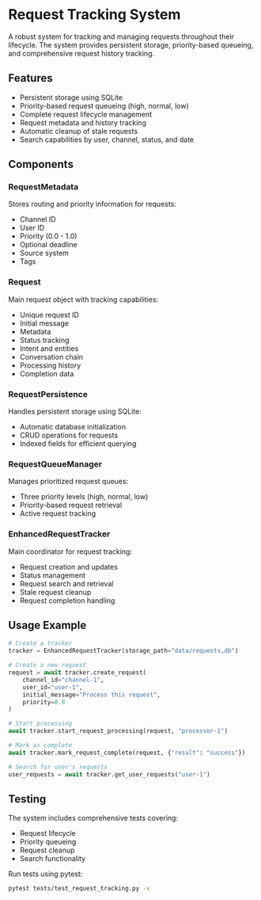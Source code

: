 # Request Tracking System

A robust system for tracking and managing requests throughout their lifecycle. The system provides persistent storage, priority-based queueing, and comprehensive request history tracking.

## Features

- Persistent storage using SQLite
- Priority-based request queueing (high, normal, low)
- Complete request lifecycle management
- Request metadata and history tracking
- Automatic cleanup of stale requests
- Search capabilities by user, channel, status, and date

## Components

### RequestMetadata

Stores routing and priority information for requests:
- Channel ID
- User ID
- Priority (0.0 - 1.0)
- Optional deadline
- Source system
- Tags

### Request

Main request object with tracking capabilities:
- Unique request ID
- Initial message
- Metadata
- Status tracking
- Intent and entities
- Conversation chain
- Processing history
- Completion data

### RequestPersistence

Handles persistent storage using SQLite:
- Automatic database initialization
- CRUD operations for requests
- Indexed fields for efficient querying

### RequestQueueManager

Manages prioritized request queues:
- Three priority levels (high, normal, low)
- Priority-based request retrieval
- Active request tracking

### EnhancedRequestTracker

Main coordinator for request tracking:
- Request creation and updates
- Status management
- Request search and retrieval
- Stale request cleanup
- Request completion handling

## Usage Example

```python
# Create a tracker
tracker = EnhancedRequestTracker(storage_path="data/requests.db")

# Create a new request
request = await tracker.create_request(
    channel_id="channel-1",
    user_id="user-1",
    initial_message="Process this request",
    priority=0.8
)

# Start processing
await tracker.start_request_processing(request, "processor-1")

# Mark as complete
await tracker.mark_request_complete(request, {"result": "success"})

# Search for user's requests
user_requests = await tracker.get_user_requests("user-1")
```

## Testing

The system includes comprehensive tests covering:
- Request lifecycle
- Priority queueing
- Request cleanup
- Search functionality

Run tests using pytest:
```bash
pytest tests/test_request_tracking.py -v
``` 